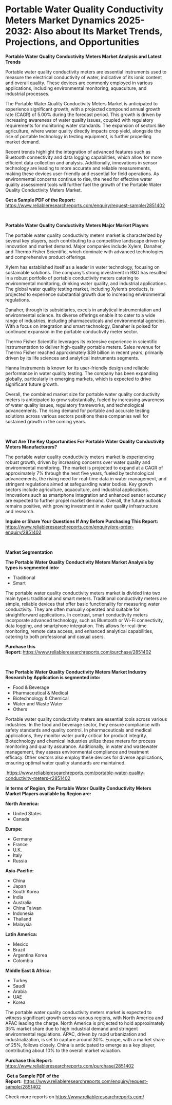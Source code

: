 <p><h1>Portable Water Quality Conductivity Meters Market Dynamics 2025-2032: Also about Its Market Trends, Projections, and Opportunities</h1></p><p><strong>Portable Water Quality Conductivity Meters Market Analysis and Latest Trends</strong></p>
<p><p>Portable water quality conductivity meters are essential instruments used to measure the electrical conductivity of water, indicative of its ionic content and overall quality. These devices are commonly employed in various applications, including environmental monitoring, aquaculture, and industrial processes. </p><p>The Portable Water Quality Conductivity Meters Market is anticipated to experience significant growth, with a projected compound annual growth rate (CAGR) of 5.00% during the forecast period. This growth is driven by increasing awareness of water quality issues, coupled with regulatory requirements for monitoring water standards. The expansion of sectors like agriculture, where water quality directly impacts crop yield, alongside the rise of portable technology in testing equipment, is further propelling market demand.</p><p>Recent trends highlight the integration of advanced features such as Bluetooth connectivity and data logging capabilities, which allow for more efficient data collection and analysis. Additionally, innovations in sensor technology are leading to more accurate and reliable measurements, making these devices user-friendly and essential for field operations. As environmental concerns continue to rise, the need for effective water quality assessment tools will further fuel the growth of the Portable Water Quality Conductivity Meters Market.</p></p>
<p><strong>Get a Sample PDF of the Report:&nbsp;</strong> <a href="https://www.reliableresearchreports.com/enquiry/request-sample/2851402?utm_campaign=2200&utm_medium=2&utm_source=Github&utm_content=ia&utm_term=11032025&utm_id=portable-water-quality-conductivity-meters">https://www.reliableresearchreports.com/enquiry/request-sample/2851402</a></p>
<p>&nbsp;</p>
<p><strong>Portable Water Quality Conductivity Meters Major Market Players</strong></p>
<p><p>The portable water quality conductivity meters market is characterized by several key players, each contributing to a competitive landscape driven by innovation and market demand. Major companies include Xylem, Danaher, and Thermo Fisher Scientific, which dominate with advanced technologies and comprehensive product offerings.</p><p>Xylem has established itself as a leader in water technology, focusing on sustainable solutions. The company’s strong investment in R&D has resulted in a robust portfolio of portable conductivity meters catering to environmental monitoring, drinking water quality, and industrial applications. The global water quality testing market, including Xylem’s products, is projected to experience substantial growth due to increasing environmental regulations.</p><p>Danaher, through its subsidiaries, excels in analytical instrumentation and environmental science. Its diverse offerings enable it to cater to a wide range of industries, including pharmaceuticals and environmental agencies. With a focus on integration and smart technology, Danaher is poised for continued expansion in the portable conductivity meter sector.</p><p>Thermo Fisher Scientific leverages its extensive experience in scientific instrumentation to deliver high-quality portable meters. Sales revenue for Thermo Fisher reached approximately $39 billion in recent years, primarily driven by its life sciences and analytical instruments segments.</p><p>Hanna Instruments is known for its user-friendly design and reliable performance in water quality testing. The company has been expanding globally, particularly in emerging markets, which is expected to drive significant future growth.</p><p>Overall, the combined market size for portable water quality conductivity meters is anticipated to grow substantially, fueled by increasing awareness of water quality issues, regulatory frameworks, and technological advancements. The rising demand for portable and accurate testing solutions across various sectors positions these companies well for sustained growth in the coming years.</p></p>
<p>&nbsp;</p>
<p><strong>What Are The Key Opportunities For Portable Water Quality Conductivity Meters Manufacturers?</strong></p>
<p><p>The portable water quality conductivity meters market is experiencing robust growth, driven by increasing concerns over water quality and environmental monitoring. The market is projected to expand at a CAGR of approximately 7% through the next five years, fueled by technological advancements, the rising need for real-time data in water management, and stringent regulations aimed at safeguarding water bodies. Key growth sectors include agriculture, aquaculture, and industrial applications. Innovations such as smartphone integration and enhanced sensor accuracy are expected to further propel market demand. Overall, the future outlook remains positive, with growing investment in water quality infrastructure and research.</p></p>
<p><strong>Inquire or Share Your Questions If Any Before Purchasing This Report:</strong> <a href="https://www.reliableresearchreports.com/enquiry/pre-order-enquiry/2851402?utm_campaign=2200&utm_medium=2&utm_source=Github&utm_content=ia&utm_term=11032025&utm_id=portable-water-quality-conductivity-meters">https://www.reliableresearchreports.com/enquiry/pre-order-enquiry/2851402</a></p>
<p>&nbsp;</p>
<p><strong>Market Segmentation</strong></p>
<p><strong>The Portable Water Quality Conductivity Meters Market Analysis by types is segmented into:</strong></p>
<p><ul><li>Traditional</li><li>Smart</li></ul></p>
<p><p>The portable water quality conductivity meters market is divided into two main types: traditional and smart meters. Traditional conductivity meters are simple, reliable devices that offer basic functionality for measuring water conductivity. They are often manually operated and suitable for straightforward applications. In contrast, smart conductivity meters incorporate advanced technology, such as Bluetooth or Wi-Fi connectivity, data logging, and smartphone integration. This allows for real-time monitoring, remote data access, and enhanced analytical capabilities, catering to both professional and casual users.</p></p>
<p><strong>Purchase this Report:&nbsp;</strong><a href="https://www.reliableresearchreports.com/purchase/2851402?utm_campaign=2200&utm_medium=2&utm_source=Github&utm_content=ia&utm_term=11032025&utm_id=portable-water-quality-conductivity-meters">https://www.reliableresearchreports.com/purchase/2851402</a></p>
<p>&nbsp;</p>
<p><strong>The Portable Water Quality Conductivity Meters Market Industry Research by Application is segmented into:</strong></p>
<p><ul><li>Food & Beverage</li><li>Pharmaceutical & Medical</li><li>Biotechnology & Chemical</li><li>Water and Waste Water</li><li>Others</li></ul></p>
<p><p>Portable water quality conductivity meters are essential tools across various industries. In the food and beverage sector, they ensure compliance with safety standards and quality control. In pharmaceuticals and medical applications, they monitor water purity critical for product integrity. Biotechnology and chemical industries utilize these meters for process monitoring and quality assurance. Additionally, in water and wastewater management, they assess environmental compliance and treatment efficacy. Other sectors also employ these devices for diverse applications, ensuring optimal water quality standards are maintained.</p></p>
<p><a href="https://www.reliableresearchreports.com/portable-water-quality-conductivity-meters-r2851402?utm_campaign=2200&utm_medium=2&utm_source=Github&utm_content=ia&utm_term=11032025&utm_id=portable-water-quality-conductivity-meters">&nbsp;https://www.reliableresearchreports.com/portable-water-quality-conductivity-meters-r2851402</a></p>
<p><strong>In terms of Region, the Portable Water Quality Conductivity Meters Market Players available by Region are:</strong></p>
<p>
    <p> <strong> North America: </strong>
        <ul>
            <li>United States</li>
            <li>Canada</li>
        </ul>
        </p> 
    <p> <strong> Europe: </strong>
        <ul>
            <li>Germany</li>
            <li>France</li>
            <li>U.K.</li>
            <li>Italy</li>
            <li>Russia</li>
        </ul>
        </p> 
    <p> <strong> Asia-Pacific: </strong>
        <ul>
            <li>China</li>
            <li>Japan</li>
            <li>South Korea</li>
            <li>India</li>
            <li>Australia</li>
            <li>China Taiwan</li>
            <li>Indonesia</li>
            <li>Thailand</li>
            <li>Malaysia</li>
        </ul>
        </p> 
    <p> <strong> Latin America: </strong>
        <ul>
            <li>Mexico</li>
            <li>Brazil</li>
            <li>Argentina Korea</li>
            <li>Colombia</li>
        </ul>
        </p> 
    <p> <strong> Middle East & Africa: </strong>
        <ul>
            <li>Turkey</li>
            <li>Saudi</li>
            <li>Arabia</li>
            <li>UAE</li>
            <li>Korea</li>
        </ul>
    </p>
    </p>
<p><p>The portable water quality conductivity meters market is expected to witness significant growth across various regions, with North America and APAC leading the charge. North America is projected to hold approximately 35% market share due to high industrial demand and stringent environmental regulations. APAC, driven by rapid urbanization and industrialization, is set to capture around 30%. Europe, with a market share of 25%, follows closely. China is anticipated to emerge as a key player, contributing about 10% to the overall market valuation.</p></p>
<p><strong>Purchase this Report: </strong><a href="https://www.reliableresearchreports.com/purchase/2851402?utm_campaign=2200&utm_medium=2&utm_source=Github&utm_content=ia&utm_term=11032025&utm_id=portable-water-quality-conductivity-meters">https://www.reliableresearchreports.com/purchase/2851402</a></p>
<p>&nbsp;<strong>Get a Sample PDF of the Report:&nbsp;&nbsp;</strong><a href="https://www.reliableresearchreports.com/enquiry/request-sample/2851402?utm_campaign=2200&utm_medium=2&utm_source=Github&utm_content=ia&utm_term=11032025&utm_id=portable-water-quality-conductivity-meters">https://www.reliableresearchreports.com/enquiry/request-sample/2851402</a></p>
<p><strong></strong></p>
<p>Check more reports on <a href="https://www.reliableresearchreports.com/?utm_campaign=2200&utm_medium=2&utm_source=Github&utm_content=ia&utm_term=11032025&utm_id=portable-water-quality-conductivity-meters">https://www.reliableresearchreports.com/</a></p>